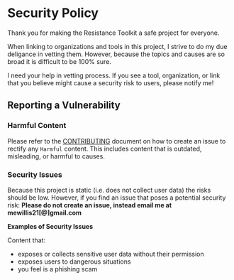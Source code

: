 # Security Policy
Thank you for making the Resistance Toolkit a safe project for everyone.

When linking to organizations and tools in this project, I strive to do my due deligance in vetting them. 
However, because the topics and causes are so broad it is difficult to be 100% sure. 

I need your help in vetting process. If you see a tool, organization, or link that you 
believe might cause a security risk to users, please notify me!


## Reporting a Vulnerability

### Harmful Content
Please refer to the [CONTRIBUTING](./CONTRIBUTING.md) document on how to create an issue to 
rectify any `Harmful` content. This includes content that is outdated, misleading, or harmful to causes.

### Security Issues
Because this project is static (i.e. does not collect user data) the risks should be low. However, 
if you find an issue that poses a potential security risk: **Please do not create an issue, 
instead email me at mewillis21[@]gmail.com**

**Examples of Security Issues**

Content that:
- exposes or collects sensitive user data without their permission
- exposes users to dangerous situations
- you feel is a phishing scam 

